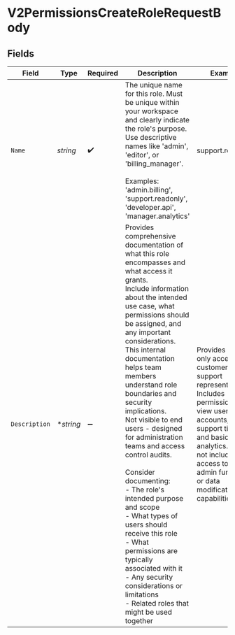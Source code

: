 # V2PermissionsCreateRoleRequestBody


## Fields

| Field                                                                                                                                                                                                                                                                                                                                                                                                                                                                                                                                                                                                                                                                          | Type                                                                                                                                                                                                                                                                                                                                                                                                                                                                                                                                                                                                                                                                           | Required                                                                                                                                                                                                                                                                                                                                                                                                                                                                                                                                                                                                                                                                       | Description                                                                                                                                                                                                                                                                                                                                                                                                                                                                                                                                                                                                                                                                    | Example                                                                                                                                                                                                                                                                                                                                                                                                                                                                                                                                                                                                                                                                        |
| ------------------------------------------------------------------------------------------------------------------------------------------------------------------------------------------------------------------------------------------------------------------------------------------------------------------------------------------------------------------------------------------------------------------------------------------------------------------------------------------------------------------------------------------------------------------------------------------------------------------------------------------------------------------------------ | ------------------------------------------------------------------------------------------------------------------------------------------------------------------------------------------------------------------------------------------------------------------------------------------------------------------------------------------------------------------------------------------------------------------------------------------------------------------------------------------------------------------------------------------------------------------------------------------------------------------------------------------------------------------------------ | ------------------------------------------------------------------------------------------------------------------------------------------------------------------------------------------------------------------------------------------------------------------------------------------------------------------------------------------------------------------------------------------------------------------------------------------------------------------------------------------------------------------------------------------------------------------------------------------------------------------------------------------------------------------------------ | ------------------------------------------------------------------------------------------------------------------------------------------------------------------------------------------------------------------------------------------------------------------------------------------------------------------------------------------------------------------------------------------------------------------------------------------------------------------------------------------------------------------------------------------------------------------------------------------------------------------------------------------------------------------------------ | ------------------------------------------------------------------------------------------------------------------------------------------------------------------------------------------------------------------------------------------------------------------------------------------------------------------------------------------------------------------------------------------------------------------------------------------------------------------------------------------------------------------------------------------------------------------------------------------------------------------------------------------------------------------------------ |
| `Name`                                                                                                                                                                                                                                                                                                                                                                                                                                                                                                                                                                                                                                                                         | *string*                                                                                                                                                                                                                                                                                                                                                                                                                                                                                                                                                                                                                                                                       | :heavy_check_mark:                                                                                                                                                                                                                                                                                                                                                                                                                                                                                                                                                                                                                                                             | The unique name for this role. Must be unique within your workspace and clearly indicate the role's purpose. Use descriptive names like 'admin', 'editor', or 'billing_manager'.<br/><br/>Examples: 'admin.billing', 'support.readonly', 'developer.api', 'manager.analytics'<br/>                                                                                                                                                                                                                                                                                                                                                                                             | support.readonly                                                                                                                                                                                                                                                                                                                                                                                                                                                                                                                                                                                                                                                               |
| `Description`                                                                                                                                                                                                                                                                                                                                                                                                                                                                                                                                                                                                                                                                  | **string*                                                                                                                                                                                                                                                                                                                                                                                                                                                                                                                                                                                                                                                                      | :heavy_minus_sign:                                                                                                                                                                                                                                                                                                                                                                                                                                                                                                                                                                                                                                                             | Provides comprehensive documentation of what this role encompasses and what access it grants.<br/>Include information about the intended use case, what permissions should be assigned, and any important considerations.<br/>This internal documentation helps team members understand role boundaries and security implications.<br/>Not visible to end users - designed for administration teams and access control audits.<br/><br/>Consider documenting:<br/>- The role's intended purpose and scope<br/>- What types of users should receive this role<br/>- What permissions are typically associated with it<br/>- Any security considerations or limitations<br/>- Related roles that might be used together<br/> | Provides read-only access for customer support representatives. Includes permissions to view user accounts, support tickets, and basic analytics. Does not include access to billing, admin functions, or data modification capabilities.                                                                                                                                                                                                                                                                                                                                                                                                                                      |